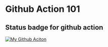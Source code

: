 # Github Action 101

## Status badge for github action

[![My Github Aciton](https://github.com/dora610/tweet-blog/actions/workflows/test.yml/badge.svg)](https://github.com/dora610/tweet-blog/actions/workflows/test.yml)
